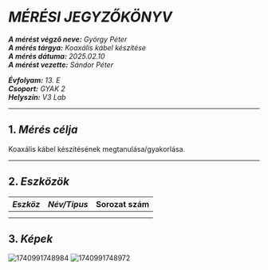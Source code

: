 
# *MÉRÉSI JEGYZŐKÖNYV*

***A mérést végző neve:** György Péter*   
***A mérés tárgya:** Koaxális kábel készítése*  
***A mérés dátuma:** 2025.02.10*  
***A mérést vezette:** Sándor Péter*  

***Évfolyam:** 13. E*  
***Csoport:** GYAK 2*  
***Helyszín:** V3 Lab*  

---

## 1. *Mérés célja*

Koaxális kábel készítésének megtanulása/gyakorlása.

---

## 2. *Eszközök*

|  *Eszköz*  |  *Név/Tipus*  | Sorozat szám|
|----------|-------------|-----------|
||||
||||

## 3. *Képek*

![1740991748984](https://github.com/user-attachments/assets/816b7fa4-0e18-4c11-842a-39b18756192a)
![1740991748972](https://github.com/user-attachments/assets/144fe2ad-4ed4-453a-a99c-e663e3b96114)
